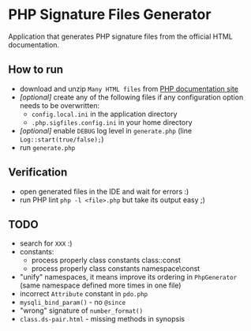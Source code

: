 # PHP Signature Files Generator

Application that generates PHP signature files from the official HTML documentation.

## How to run

- download and unzip `Many HTML files` from [PHP documentation site](http://php.net/download-docs.php)
- *[optional]* create any of the following files if any configuration option needs to be overwritten:
    - `config.local.ini` in the application directory
    - `.php.sigfiles.config.ini` in your home directory
- *[optional]* enable `DEBUG` log level in `generate.php` (line `Log::start(true/false);`)
- run `generate.php`

## Verification
- open generated files in the IDE and wait for errors :)
- run PHP lint `php -l <file>.php` but take its output easy ;)

## TODO
- search for `XXX` :)
- constants:
    - process properly class constants class::const
    - process properly class constants namespace\const
- "unify" namespaces, it means improve its ordering in `PhpGenerator` (same namespace defined more times in one file)
- incorrect `Attribute` constant in `pdo.php`
- `mysqli_bind_param()` - no `@since`
- "wrong" signature of `number_format()`
- `class.ds-pair.html` - missing methods in synopsis
